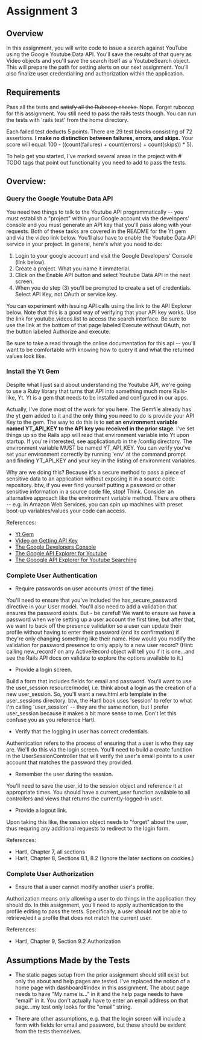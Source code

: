 # Assignment 3

## Overview

In this assignment, you will write code to issue a search against YouTube using
the Google Youtube Data API.  You'll save the results of that query as Video objects
and you'll save the search itself as a YoutubeSearch object.  This will prepare
the path for setting alerts on our next assignment.  You'll also finalize user
credentialling and authorization within the application.

## Requirements

Pass all the tests and <del>satisfy all the Rubocop checks.</del>  Nope.  Forget
rubocop for this assignment.  You still need to pass the rails tests though.
You can run the tests with 'rails test' from the home directory.

Each failed test deducts 5 points.  There are 29 test blocks consisting of
72 assertions.  **I make no distinction between failures, errors, and skips.**
Your score will equal: 100 - ((count(failures) + count(errors) + count(skips)) * 5).

To help get you started, I've marked several areas in the project with # TODO
tags that point out functionality you need to add to pass the tests.  


## Overview:

### Query the Google Youtube Data API

You need two things to talk to the Youtube API programmatically -- you must
establish a "project" within your Google account via the developers' console
and you must generate an API key that you'll pass along with your requests.
Both of these tasks are covered in the README for the Yt gem and via the
video link below.  You'll also have to enable the Youtube Data API service in
your project.  In general, here's what you need to do:

1.  Login to your google account and visit the Google Developers' Console (link
  below).  
2.  Create a project.  What you name it immaterial.
3.  Click on the Enable API button and select Youtube Data API in the next screen.  
4.  When you do step (3) you'll be prompted to create a set of credentials.  Select
  API Key, not OAuth or service key.  

You can experiment with issuing API calls using the link to the API Explorer below.
Note that this is a good way of verifying that your API key works.  Use the link
for youtube.videos.list to access the search interface.  Be sure to use the link
at the bottom of that page labeled Execute without OAuth, not the button
labeled Authorize and execute.  

Be sure to take a read through the online documentation for this api -- you'll
want to be comfortable with knowing how to query it and what the returned values
look like.


### Install the Yt Gem

Despite what I just said about understanding the Youtube API, we're going to use
a Ruby library that turns that API into something much more Rails-like, Yt.  Yt
is a gem that needs to be installed and configured in our apps.

Actually, I've done most of the work for you here.  The Gemfile already has the
yt gem added to it and the only thing you need to do is provide your API Key
to the gem.  The way to do this is to **set an environment variable named
YT_API_KEY to the API key you received in the prior stage**.  I've set things up
so the Rails app will read that environment variable into Yt upon startup.  If
you're interested, see application.rb in the /config directory.  The environment
variable MUST be named YT_API_KEY.  You can verify you've set your environment
correctly by running 'env' at the command prompt and finding YT_API_KEY and your
key in the listing of environment variables.  

Why are we doing this?  Because it's a secure method to pass a piece of sensitive
data to an application without exposing it in a source code repository.  btw, if
you ever find yourself putting a password or other sensitive information
in a source code file, stop!  Think.  Consider an alternative approach like
the environment variable method.  There are others -- e.g. in Amazon Web Services,
you can spin up machines with preset boot-up variables/values your code can access.

References:
  - [Yt Gem](https://github.com/Fullscreen/yt)
  - [Video on Getting API Key](https://www.youtube.com/watch?v=Im69kzhpR3I)
  - [The Google Developers Console](https://console.developers.google.com)
  - [The Google API Explorer for Youtube](https://developers.google.com/apis-explorer/?hl=en_US#p/youtube/v3/)
  - [The Gooogle API Explorer for Youtube Searching](https://developers.google.com/apis-explorer/?hl=en_US#p/youtube/v3/youtube.videos.list)


### Complete User Authentication

- Require passwords on user accounts (most of the time).

You'll need to ensure that you've included the has_secure_password directive
in your User model.  You'll also need to add a validation that ensures the
password exists.  But - be careful!  We want to ensure we have a password
when we're setting up a user account the first time, but after that, we want
to back off the presence validation so a user can update their profile without
having to enter their password (and its confirmation) if they're only changing
something like their name.  How would you modify the validation for password
presence to only apply to a new user record?  (Hint:  calling new_record? on
any ActiveRecord object will tell you if it is one...and see the Rails API
docs on validate to explore the options available to it.)

- Provide a login screen.

Build a form that includes fields for email and password.  You'll want
to use the user_session resource/model, i.e. think about a login as the
creation of a new user_session.  So, you'll want a new.html.erb template
in the user_sessions directory.  btw, the Hartl book uses 'session' to
refer to what I'm calling 'user_session' -- they are the same notion, but I
prefer user_session because it makes a bit more sense to me.  Don't let this
confuse you as you reference Hartl.

- Verify that the logging in user has correct credentials.

Authentication refers to the process of ensuring that a user is who they say
are.  We'll do this via the login screen.  You'll need to build a create
function in the UserSessionController that will verify the user's email
points to a user account that matches the password they provided.  

- Remember the user during the session.

You'll need to save the user_id to the session object and reference it
at appropriate times.  You should have a current_user function available
to all controllers and views that returns the currently-logged-in user.

- Provide a logout link.

Upon taking this like, the session object needs to "forget" about the user,
thus requring any additional requests to redirect to the login form.

References:
  - Hartl, Chapter 7, all sections
  - Harlt, Chapter 8, Sections 8.1, 8.2  (Ignore the later sections on cookies.)


### Complete User Authorization

- Ensure that a user cannot modify another user's profile.

Authorization means only allowing a user to do things in the application they
should do.  In this assignment, you'll need to apply authentication to
the profile editing to pass the tests.  Specifically, a user should not
be able to retrieve/edit a profile that does not match the current user.


References:
  - Hartl, Chapter 9, Section 9.2 Authorization


## Assumptions Made by the Tests

- The static pages setup from the prior assignment should still exist but
only the about and help pages are tested.  I've replaced the notion of a home
page with dashboard#index in this assignment.  The about page needs to have
"My name is..." in it and the help page needs to have "email" in it.  You don't
actually have to enter an email address on that page...my test only looks for the
"email" string.

- There are other assumptions, e.g. that the login screen will include a form
with fields for email and password, but these should be evident from the tests
themselves.
